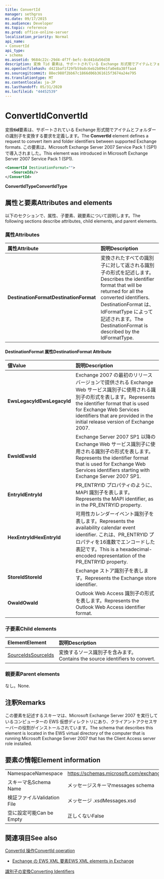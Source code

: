 ```yaml
---
title: ConvertId
manager: sethgros
ms.date: 09/17/2015
ms.audience: Developer
ms.topic: reference
ms.prod: office-online-server
localization_priority: Normal
api_name:
- ConvertId
api_type:
- schema
ms.assetid: 9684c22c-29d4-4f7f-befc-8cd41da56d38
description: 変換 Tid 要素は、サポートされている Exchange 形式間でアイテムとフォルダーの識別子を変換する要求を定義します。 この要素は、Microsoft Exchange Server 2007 Service Pack 1 (SP1) で導入されました。
ms.openlocfilehash: d421baf1f29fb59a8c6eb2b09e1fa0e8a38ffaa4
ms.sourcegitcommit: 88ec988f2bb67c1866d06b361615f3674a24e795
ms.translationtype: MT
ms.contentlocale: ja-JP
ms.lasthandoff: 05/31/2020
ms.locfileid: "44452539"
---
```

# <a name="convertid"></a><span data-ttu-id="91708-104">ConvertId</span><span class="sxs-lookup"><span data-stu-id="91708-104">ConvertId</span></span>

<span data-ttu-id="91708-105">変換**tid**要素は、サポートされている Exchange 形式間でアイテムとフォルダーの識別子を変換する要求を定義します。</span><span class="sxs-lookup"><span data-stu-id="91708-105">The **ConvertId** element defines a request to convert item and folder identifiers between supported Exchange formats.</span></span> <span data-ttu-id="91708-106">この要素は、Microsoft Exchange Server 2007 Service Pack 1 (SP1) で導入されました。</span><span class="sxs-lookup"><span data-stu-id="91708-106">This element was introduced in Microsoft Exchange Server 2007 Service Pack 1 (SP1).</span></span> 
  
```xml
<ConvertId DestinationFormat="">
   <SourceIds/>
</ConvertId>
```

 <span data-ttu-id="91708-107">**ConvertIdType**</span><span class="sxs-lookup"><span data-stu-id="91708-107">**ConvertIdType**</span></span>
## <a name="attributes-and-elements"></a><span data-ttu-id="91708-108">属性と要素</span><span class="sxs-lookup"><span data-stu-id="91708-108">Attributes and elements</span></span>

<span data-ttu-id="91708-109">以下のセクションで、属性、子要素、親要素について説明します。</span><span class="sxs-lookup"><span data-stu-id="91708-109">The following sections describe attributes, child elements, and parent elements.</span></span>
  
### <a name="attributes"></a><span data-ttu-id="91708-110">属性</span><span class="sxs-lookup"><span data-stu-id="91708-110">Attributes</span></span>

|<span data-ttu-id="91708-111">**属性**</span><span class="sxs-lookup"><span data-stu-id="91708-111">**Attribute**</span></span>|<span data-ttu-id="91708-112">**説明**</span><span class="sxs-lookup"><span data-stu-id="91708-112">**Description**</span></span>|
|:-----|:-----|
|<span data-ttu-id="91708-113">**DestinationFormat**</span><span class="sxs-lookup"><span data-stu-id="91708-113">**DestinationFormat**</span></span> <br/> |<span data-ttu-id="91708-114">変換されたすべての識別子に対して返される識別子の形式を記述します。</span><span class="sxs-lookup"><span data-stu-id="91708-114">Describes the identifier format that will be returned for all the converted identifiers.</span></span> <span data-ttu-id="91708-115">DestinationFormat は、IdFormatType によって記述されます。</span><span class="sxs-lookup"><span data-stu-id="91708-115">The DestinationFormat is described by the IdFormatType.</span></span>  <br/> |
   
#### <a name="destinationformat-attribute"></a><span data-ttu-id="91708-116">DestinationFormat 属性</span><span class="sxs-lookup"><span data-stu-id="91708-116">DestinationFormat Attribute</span></span>

|<span data-ttu-id="91708-117">**値**</span><span class="sxs-lookup"><span data-stu-id="91708-117">**Value**</span></span>|<span data-ttu-id="91708-118">**説明**</span><span class="sxs-lookup"><span data-stu-id="91708-118">**Description**</span></span>|
|:-----|:-----|
|<span data-ttu-id="91708-119">**EwsLegacyId**</span><span class="sxs-lookup"><span data-stu-id="91708-119">**EwsLegacyId**</span></span> <br/> |<span data-ttu-id="91708-120">Exchange 2007 の最初のリリースバージョンで提供される Exchange Web サービス識別子に使用される識別子の形式を表します。</span><span class="sxs-lookup"><span data-stu-id="91708-120">Represents the identifier format that is used for Exchange Web Services identifiers that are provided in the initial release version of Exchange 2007.</span></span>  <br/> |
|<span data-ttu-id="91708-121">**EwsId**</span><span class="sxs-lookup"><span data-stu-id="91708-121">**EwsId**</span></span> <br/> |<span data-ttu-id="91708-122">Exchange Server 2007 SP1 以降の Exchange Web サービス識別子に使用される識別子の形式を表します。</span><span class="sxs-lookup"><span data-stu-id="91708-122">Represents the identifier format that is used for Exchange Web Services identifiers starting with Exchange Server 2007 SP1.</span></span>  <br/> |
|<span data-ttu-id="91708-123">**EntryId**</span><span class="sxs-lookup"><span data-stu-id="91708-123">**EntryId**</span></span> <br/> |<span data-ttu-id="91708-124">PR_ENTRYID プロパティのように、MAPI 識別子を表します。</span><span class="sxs-lookup"><span data-stu-id="91708-124">Represents the MAPI identifier, as in the PR_ENTRYID property.</span></span>  <br/> |
|<span data-ttu-id="91708-125">**HexEntryId**</span><span class="sxs-lookup"><span data-stu-id="91708-125">**HexEntryId**</span></span> <br/> |<span data-ttu-id="91708-126">可用性カレンダーイベント識別子を表します。</span><span class="sxs-lookup"><span data-stu-id="91708-126">Represents the availability calendar event identifier.</span></span> <span data-ttu-id="91708-127">これは、PR_ENTRYID プロパティを16進数でエンコードした表記です。</span><span class="sxs-lookup"><span data-stu-id="91708-127">This is a hexadecimal-encoded representation of the PR_ENTRYID property.</span></span>  <br/> |
|<span data-ttu-id="91708-128">**StoreId**</span><span class="sxs-lookup"><span data-stu-id="91708-128">**StoreId**</span></span> <br/> |<span data-ttu-id="91708-129">Exchange ストア識別子を表します。</span><span class="sxs-lookup"><span data-stu-id="91708-129">Represents the Exchange store identifier.</span></span>  <br/> |
|<span data-ttu-id="91708-130">**OwaId**</span><span class="sxs-lookup"><span data-stu-id="91708-130">**OwaId**</span></span> <br/> |<span data-ttu-id="91708-131">Outlook Web Access 識別子の形式を表します。</span><span class="sxs-lookup"><span data-stu-id="91708-131">Represents the Outlook Web Access identifier format.</span></span>  <br/> |
   
### <a name="child-elements"></a><span data-ttu-id="91708-132">子要素</span><span class="sxs-lookup"><span data-stu-id="91708-132">Child elements</span></span>

|<span data-ttu-id="91708-133">**Element**</span><span class="sxs-lookup"><span data-stu-id="91708-133">**Element**</span></span>|<span data-ttu-id="91708-134">**説明**</span><span class="sxs-lookup"><span data-stu-id="91708-134">**Description**</span></span>|
|:-----|:-----|
|[<span data-ttu-id="91708-135">SourceIds</span><span class="sxs-lookup"><span data-stu-id="91708-135">SourceIds</span></span>](sourceids.md) <br/> |<span data-ttu-id="91708-136">変換するソース識別子を含みます。</span><span class="sxs-lookup"><span data-stu-id="91708-136">Contains the source identifiers to convert.</span></span>  <br/> |
   
### <a name="parent-elements"></a><span data-ttu-id="91708-137">親要素</span><span class="sxs-lookup"><span data-stu-id="91708-137">Parent elements</span></span>

<span data-ttu-id="91708-138">なし。</span><span class="sxs-lookup"><span data-stu-id="91708-138">None.</span></span>
  
## <a name="remarks"></a><span data-ttu-id="91708-139">注釈</span><span class="sxs-lookup"><span data-stu-id="91708-139">Remarks</span></span>

<span data-ttu-id="91708-140">この要素を記述するスキーマは、Microsoft Exchange Server 2007 を実行しているコンピューターの EWS 仮想ディレクトリにあり、クライアントアクセスサーバーの役割がインストールされています。</span><span class="sxs-lookup"><span data-stu-id="91708-140">The schema that describes this element is located in the EWS virtual directory of the computer that is running Microsoft Exchange Server 2007 that has the Client Access server role installed.</span></span>
  
## <a name="element-information"></a><span data-ttu-id="91708-141">要素の情報</span><span class="sxs-lookup"><span data-stu-id="91708-141">Element information</span></span>

|||
|:-----|:-----|
|<span data-ttu-id="91708-142">Namespace</span><span class="sxs-lookup"><span data-stu-id="91708-142">Namespace</span></span>  <br/> |https://schemas.microsoft.com/exchange/services/2006/messages  <br/> |
|<span data-ttu-id="91708-143">スキーマ名</span><span class="sxs-lookup"><span data-stu-id="91708-143">Schema Name</span></span>  <br/> |<span data-ttu-id="91708-144">メッセージスキーマ</span><span class="sxs-lookup"><span data-stu-id="91708-144">messages schema</span></span>  <br/> |
|<span data-ttu-id="91708-145">検証ファイル</span><span class="sxs-lookup"><span data-stu-id="91708-145">Validation File</span></span>  <br/> |<span data-ttu-id="91708-146">メッセージ .xsd</span><span class="sxs-lookup"><span data-stu-id="91708-146">Messages.xsd</span></span>  <br/> |
|<span data-ttu-id="91708-147">空に設定可能</span><span class="sxs-lookup"><span data-stu-id="91708-147">Can be Empty</span></span>  <br/> |<span data-ttu-id="91708-148">正しくない</span><span class="sxs-lookup"><span data-stu-id="91708-148">False</span></span>  <br/> |
   
## <a name="see-also"></a><span data-ttu-id="91708-149">関連項目</span><span class="sxs-lookup"><span data-stu-id="91708-149">See also</span></span>



[<span data-ttu-id="91708-150">ConvertId 操作</span><span class="sxs-lookup"><span data-stu-id="91708-150">ConvertId operation</span></span>](convertid-operation.md)


- [<span data-ttu-id="91708-151">Exchange の EWS XML 要素</span><span class="sxs-lookup"><span data-stu-id="91708-151">EWS XML elements in Exchange</span></span>](ews-xml-elements-in-exchange.md)


[<span data-ttu-id="91708-152">識別子の変換</span><span class="sxs-lookup"><span data-stu-id="91708-152">Converting Identifiers</span></span>](https://msdn.microsoft.com/library/a5391746-b6ef-4f48-8fc8-8255258651aa%28Office.15%29.aspx)

